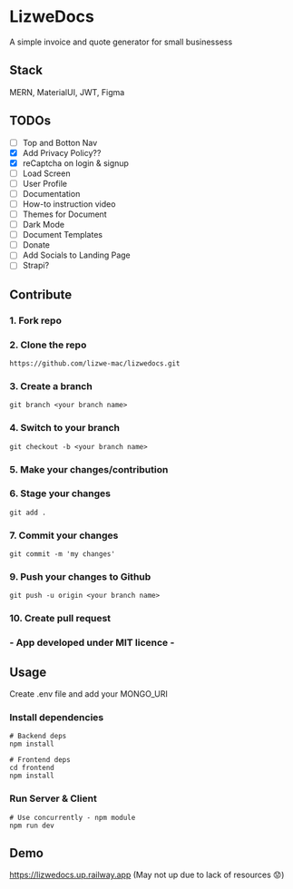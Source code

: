 # LizweDocs

A simple invoice and quote generator for small businessess

## Stack

MERN, MaterialUI, JWT, Figma

## TODOs
- [ ] Top and Botton Nav
- [x] Add Privacy Policy??
- [x] reCaptcha on login & signup
- [ ] Load Screen
- [ ] User Profile
- [ ] Documentation
- [ ] How-to instruction video
- [ ] Themes for Document
- [ ] Dark Mode
- [ ] Document Templates
- [ ] Donate
- [ ] Add Socials to Landing Page
- [ ] Strapi?

## Contribute

### 1. Fork repo

### 2. Clone the repo
```
https://github.com/lizwe-mac/lizwedocs.git

```

### 3. Create a branch

```
git branch <your branch name>

```

### 4. Switch to your branch

```
git checkout -b <your branch name>

```
### 5. Make your changes/contribution

### 6. Stage your changes

```
git add .

```

### 7. Commit your changes

```
git commit -m 'my changes'

```

### 9. Push your changes to Github

```
git push -u origin <your branch name>

```

### 10. Create pull request

### - App developed under MIT licence -




## Usage

Create .env file and add your MONGO_URI

### Install dependencies

```
# Backend deps
npm install

# Frontend deps
cd frontend
npm install
```

### Run Server & Client

```
# Use concurrently - npm module
npm run dev
```

## Demo

https://lizwedocs.up.railway.app (May not up due to lack of resources 😟)
